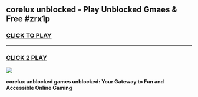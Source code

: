 
## corelux unblocked - Play Unblocked Gmaes & Free #zrx1p
<h3>
<a href="https://news.freeplayer.one?title=corelux_unblocked&ref=03M">CLICK TO PLAY</a></h3>
<hr>

<h3>
<a href="https://news.freeplayer.one?title=corelux_unblocked&ref=03M">CLICK 2 PLAY</a>
  
</h3>

<a href="https://news.freeplayer.one?title=corelux_unblocked&ref=03M"><img src="https://clearcache.store/games.png"></a>


**corelux unblocked games unblocked: Your Gateway to Fun and Accessible Online Gaming**
